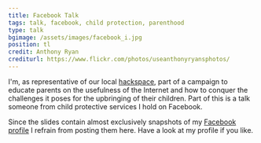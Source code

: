 ```yaml
---
title: Facebook Talk
tags: talk, facebook, child protection, parenthood
type: talk
bgimage: /assets/images/facebook_i.jpg
position: tl
credit: Anthony Ryan
crediturl: https://www.flickr.com/photos/useanthonyryansphotos/
---
```


I'm, as representative of our local [hackspace](http://mainframe.io), part of a campaign to educate parents on the usefulness of the Internet and how to conquer the challenges it poses for the upbringing of their children. Part of this is a talk someone from child protective services I hold on Facebook. 

<!--more-->

Since the slides contain almost exclusively snapshots of my [Facebook profile](https://www.facebook.com/martin.hilscher) I refrain from posting them here. Have a look at my profile if you like. 